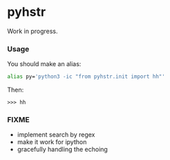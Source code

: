 # pyhstr

Work in progress.

### Usage

You should make an alias:

```bash
alias py='python3 -ic "from pyhstr.init import hh"'
```

Then:

```
>>> hh
```

### FIXME 

- implement search by regex
- make it work for ipython
- gracefully handling the echoing